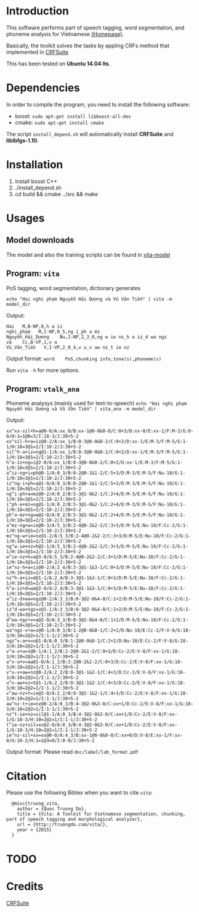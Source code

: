 # Introduction #
This software performs part of speech tagging, word segmentation, and
phoneme analysis for Vietnamese [(Homepage)](http://www.truongdo.com/vita).

Basically, the toolkit solves the tasks by appling CRFs method that implemented
in [CRFSuite](http://www.chokkan.org/software/crfsuite/)

This has been tested on __Ubuntu 14.04 lts__.

# Dependencies #
In order to compile the program, you need to install the following software:

- boost: `sudo apt-get install libboost-all-dev`
- cmake: `sudo apt-get install cmake`

The script `install_depend.sh` will automatically install __CRFSuite__ and __liblbfgs-1.10__.

# Installation #
1. Install boost C++
2. ./install_depend.sh
3. cd build && cmake ../src && make

# Usages #
## Model downloads ##
The model and also the training scripts can be found in [vita-model](https://github.com/truongdo/vita-model)

## Program: `vita` ##

PoS tagging, word segmentation, dictionary generates

``echo "Hai nghi phạm Nguyễn Hải Dương và Vũ Văn Tiến" | vita -m model_dir``

Output:
```
Hai   M,B-NP,0,h a iz
nghi_phạm   M,I-NP,0_5,ng i_ph a mz
Nguyễn_Hải_Dương    Nu,I-NP,2_3_0,ng w ie nz_h a iz_d wa ngz
và    Cc,B-VP,1,v a
Vũ_Văn_Tiến   V,I-VP,2_0_4,v u_v aw nz_t ie nz
```

Output format:
``word    PoS,chunking info,tone(s),phoneme(s)``

Run `vita -h` for more options.

## Program: `vtalk_ana` ##

Phoneme analysys (mainly used for text-to-speech)
``echo "Hai nghi phạm Nguyễn Hải Dương và Vũ Văn Tiến" | vita_ana -m model_dir``

Output:
```
xx^xx-sil+h=a@0-0/A:xx_0/B:xx-1@0-0&0-0/C:0+3/D:xx-0/E:xx-1/F:M-3/G:0-0/H:1=1@0=3/I:18-3/J:30+5-2
xx^sil-h+a=iz@0-2/A:xx_1/B:0-3@0-0&0-2/C:0+2/D:xx-1/E:M-3/F:M-5/G:1-1/H:18=3@1=2/I:10-2/J:30+5-2
sil^h-a+iz=ng@1-1/A:xx_1/B:0-3@0-0&0-2/C:0+2/D:xx-1/E:M-3/F:M-5/G:1-1/H:18=3@1=2/I:10-2/J:30+5-2
h^a-iz+ng=i@2-0/A:xx_1/B:0-3@0-0&0-2/C:0+2/D:xx-1/E:M-3/F:M-5/G:1-1/H:18=3@1=2/I:10-2/J:30+5-2
a^iz-ng+i=ph@0-1/A:0_3/B:0-2@0-1&1-2/C:5+3/D:M-3/E:M-5/F:Nu-10/G:1-1/H:18=3@1=2/I:10-2/J:30+5-2
iz^ng-i+ph=a@1-0/A:0_3/B:0-2@0-1&1-2/C:5+3/D:M-3/E:M-5/F:Nu-10/G:1-1/H:18=3@1=2/I:10-2/J:30+5-2
ng^i-ph+a=mz@0-2/A:0_2/B:5-3@1-0&2-1/C:2+4/D:M-3/E:M-5/F:Nu-10/G:1-1/H:18=3@1=2/I:10-2/J:30+5-2
i^ph-a+mz=ng@1-1/A:0_2/B:5-3@1-0&2-1/C:2+4/D:M-3/E:M-5/F:Nu-10/G:1-1/H:18=3@1=2/I:10-2/J:30+5-2
ph^a-mz+ng=w@2-0/A:0_2/B:5-3@1-0&2-1/C:2+4/D:M-3/E:M-5/F:Nu-10/G:1-1/H:18=3@1=2/I:10-2/J:30+5-2
a^mz-ng+w=ie@0-3/A:5_3/B:2-4@0-2&2-2/C:3+3/D:M-5/E:Nu-10/F:Cc-2/G:1-1/H:18=3@1=2/I:10-2/J:30+5-2
mz^ng-w+ie=nz@1-2/A:5_3/B:2-4@0-2&2-2/C:3+3/D:M-5/E:Nu-10/F:Cc-2/G:1-1/H:18=3@1=2/I:10-2/J:30+5-2
ng^w-ie+nz=h@2-1/A:5_3/B:2-4@0-2&2-2/C:3+3/D:M-5/E:Nu-10/F:Cc-2/G:1-1/H:18=3@1=2/I:10-2/J:30+5-2
w^ie-nz+h=a@3-0/A:5_3/B:2-4@0-2&2-2/C:3+3/D:M-5/E:Nu-10/F:Cc-2/G:1-1/H:18=3@1=2/I:10-2/J:30+5-2
ie^nz-h+a=iz@0-2/A:2_4/B:3-3@1-1&3-1/C:0+3/D:M-5/E:Nu-10/F:Cc-2/G:1-1/H:18=3@1=2/I:10-2/J:30+5-2
nz^h-a+iz=d@1-1/A:2_4/B:3-3@1-1&3-1/C:0+3/D:M-5/E:Nu-10/F:Cc-2/G:1-1/H:18=3@1=2/I:10-2/J:30+5-2
h^a-iz+d=wa@2-0/A:2_4/B:3-3@1-1&3-1/C:0+3/D:M-5/E:Nu-10/F:Cc-2/G:1-1/H:18=3@1=2/I:10-2/J:30+5-2
a^iz-d+wa=ngz@0-2/A:3_3/B:0-3@2-0&4-0/C:1+2/D:M-5/E:Nu-10/F:Cc-2/G:1-1/H:18=3@1=2/I:10-2/J:30+5-2
iz^d-wa+ngz=v@1-1/A:3_3/B:0-3@2-0&4-0/C:1+2/D:M-5/E:Nu-10/F:Cc-2/G:1-1/H:18=3@1=2/I:10-2/J:30+5-2
d^wa-ngz+v=a@2-0/A:3_3/B:0-3@2-0&4-0/C:1+2/D:M-5/E:Nu-10/F:Cc-2/G:1-1/H:18=3@1=2/I:10-2/J:30+5-2
wa^ngz-v+a=v@0-1/A:0_3/B:1-2@0-0&0-1/C:2+2/D:Nu-10/E:Cc-2/F:V-8/G:18-3/H:10=2@2=1/I:1-1/J:30+5-2
ngz^v-a+v=u@1-0/A:0_3/B:1-2@0-0&0-1/C:2+2/D:Nu-10/E:Cc-2/F:V-8/G:18-3/H:10=2@2=1/I:1-1/J:30+5-2
v^a-v+u=v@0-1/A:1_2/B:2-2@0-2&1-2/C:0+3/D:Cc-2/E:V-8/F:xx-1/G:18-3/H:10=2@2=1/I:1-1/J:30+5-2
a^v-u+v=aw@1-0/A:1_2/B:2-2@0-2&1-2/C:0+3/D:Cc-2/E:V-8/F:xx-1/G:18-3/H:10=2@2=1/I:1-1/J:30+5-2
v^u-v+aw=nz@0-2/A:2_2/B:0-3@1-1&2-1/C:4+3/D:Cc-2/E:V-8/F:xx-1/G:18-3/H:10=2@2=1/I:1-1/J:30+5-2
u^v-aw+nz=t@1-1/A:2_2/B:0-3@1-1&2-1/C:4+3/D:Cc-2/E:V-8/F:xx-1/G:18-3/H:10=2@2=1/I:1-1/J:30+5-2
v^aw-nz+t=ie@2-0/A:2_2/B:0-3@1-1&2-1/C:4+3/D:Cc-2/E:V-8/F:xx-1/G:18-3/H:10=2@2=1/I:1-1/J:30+5-2
aw^nz-t+ie=nz@0-2/A:0_3/B:4-3@2-0&3-0/C:xx+1/D:Cc-2/E:V-8/F:xx-1/G:18-3/H:10=2@2=1/I:1-1/J:30+5-2
nz^t-ie+nz=sil@1-1/A:0_3/B:4-3@2-0&3-0/C:xx+1/D:Cc-2/E:V-8/F:xx-1/G:18-3/H:10=2@2=1/I:1-1/J:30+5-2
t^ie-nz+sil=xx@2-0/A:0_3/B:4-3@2-0&3-0/C:xx+1/D:Cc-2/E:V-8/F:xx-1/G:18-3/H:10=2@2=1/I:1-1/J:30+5-2
ie^nz-sil+xx=xx@0-0/A:4_3/B:xx-1@0-0&0-0/C:xx+0/D:V-8/E:xx-1/F:xx-0/G:10-2/H:1=1@3=0/I:0-0/J:30+5-2
```

Output format:
Please read `doc/label/lab_format.pdf`

# Citation #
Please use the following Bibtex when you want to cite `vita`:
```
  @misc{truong_vita,
    author = {Quoc Truong Do},
    title = {Vita: A Toolkit for Vietnamese segmentation, chunking, part of speech tagging and morphological analyzer},
    url = {http://truongdo.com/vita/},
    year = {2015}
  }
```

# TODO #

# Credits #
[CRFSuite](http://www.chokkan.org/software/crfsuite/)

